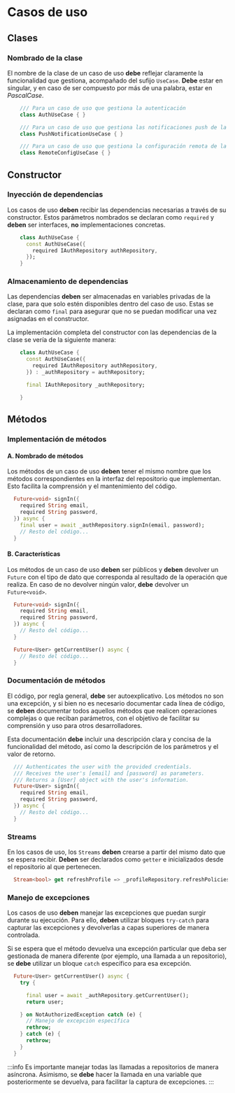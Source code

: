 # Casos de uso

## Clases

### Nombrado de la clase

El nombre de la clase de un caso de uso **debe** reflejar claramente la funcionalidad que gestiona, acompañado del sufijo `UseCase`. **Debe** estar en singular, y en caso de ser compuesto por más de una palabra, estar en _PascalCase_.

```dart
    /// Para un caso de uso que gestiona la autenticación
    class AuthUseCase { }

    /// Para un caso de uso que gestiona las notificaciones push de la aplicación
    class PushNotificationUseCase { }

    /// Para un caso de uso que gestiona la configuración remota de la aplicación
    class RemoteConfigUseCase { }
```

## Constructor

### Inyección de dependencias

Los casos de uso **deben** recibir las dependencias necesarias a través de su constructor. Estos parámetros nombrados se declaran como `required` y **deben** ser interfaces, **no** implementaciones concretas.

```dart
    class AuthUseCase {
      const AuthUseCase({
        required IAuthRepository authRepository,
      });
    }
```

### Almacenamiento de dependencias

Las dependencias **deben** ser almacenadas en variables privadas de la clase, para que solo estén disponibles dentro del caso de uso. Estas se declaran como `final` para asegurar que no se puedan modificar una vez asignadas en el constructor.

La implementación completa del constructor con las dependencias de la clase se vería de la siguiente manera:

```dart
    class AuthUseCase {
      const AuthUseCase({
        required IAuthRepository authRepository,
      }) : _authRepository = authRepository;

      final IAuthRepository _authRepository;

    }
```

## Métodos

### Implementación de métodos

#### A. Nombrado de métodos

Los métodos de un caso de uso **deben** tener el mismo nombre que los métodos correspondientes en la interfaz del repositorio que implementan. Esto facilita la comprensión y el mantenimiento del código.

```dart
  Future<void> signIn({
    required String email,
    required String password,
  }) async {
    final user = await _authRepository.signIn(email, password);
    // Resto del código...
  }
```

#### B. Características

Los métodos de un caso de uso **deben** ser públicos y **deben** devolver un `Future` con el tipo de dato que corresponda al resultado de la operación que realiza. En caso de no devolver ningún valor, **debe** devolver un `Future<void>`.

```dart
  Future<void> signIn({
    required String email,
    required String password,
  }) async {
    // Resto del código...
  }

  Future<User> getCurrentUser() async {
    // Resto del código...
  }
```

### Documentación de métodos

El código, por regla general, **debe** ser autoexplicativo. Los métodos no son una excepción, y si bien no es necesario documentar cada línea de código, se **deben** documentar todos aquellos métodos que realicen operaciones complejas o que reciban parámetros, con el objetivo de facilitar su comprensión y uso para otros desarrolladores.

Esta documentación **debe** incluir una descripción clara y concisa de la funcionalidad del método, así como la descripción de los parámetros y el valor de retorno.

```dart
  /// Authenticates the user with the provided credentials.
  /// Receives the user's [email] and [password] as parameters.
  /// Returns a [User] object with the user's information.
  Future<User> signIn({
    required String email,
    required String password,
  }) async {
    // Resto del código...
  }
```

### Streams

En los casos de uso, los `Streams` **deben** crearse a partir del mismo dato que se espera recibir. **Deben** ser declarados como `getter` e inicializados desde el repositorio al que pertenecen.

```dart
  Stream<bool> get refreshProfile => _profileRepository.refreshPoliciesStream;
```

### Manejo de excepciones

Los casos de uso **deben** manejar las excepciones que puedan surgir durante su ejecución. Para ello, **deben** utilizar bloques `try-catch` para capturar las excepciones y devolverlas a capas superiores de manera controlada.

Si se espera que el método devuelva una excepción particular que deba ser gestionada de manera diferente (por ejemplo, una llamada a un repositorio), se **debe** utilizar un bloque `catch` específico para esa excepción.

```dart
  Future<User> getCurrentUser() async {
    try {

      final user = await _authRepository.getCurrentUser();
      return user;

    } on NotAuthorizedException catch (e) {
      // Manejo de excepción específica
      rethrow;
    } catch (e) {
      rethrow;
    }
  }
```

:::info
Es importante manejar todas las llamadas a repositorios de manera asíncrona. Asimismo, se **debe** hacer la llamada en una variable que posteriormente se devuelva, para facilitar la captura de excepciones.
:::
